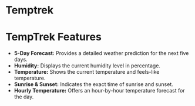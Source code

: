 # Temptrek
<!DOCTYPE html>
<html>
<head>
    <title>TempTrek</title>
</head>
<body>
    <h1>TempTrek Features</h1>
    <ul>
        <li><strong>5-Day Forecast:</strong> Provides a detailed weather prediction for the next five days.</li>
        <li><strong>Humidity:</strong> Displays the current humidity level in percentage.</li>
        <li><strong>Temperature:</strong> Shows the current temperature and feels-like temperature.</li>
        <li><strong>Sunrise & Sunset:</strong> Indicates the exact time of sunrise and sunset.</li>
        <li><strong>Hourly Temperature:</strong> Offers an hour-by-hour temperature forecast for the day.</li>
    </ul>
</body>
</html>

